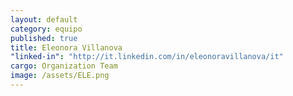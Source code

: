 ```yaml
---
layout: default
category: equipo
published: true
title: Eleonora Villanova
"linked-in": "http://it.linkedin.com/in/eleonoravillanova/it"
cargo: Organization Team
image: /assets/ELE.png
---
```


